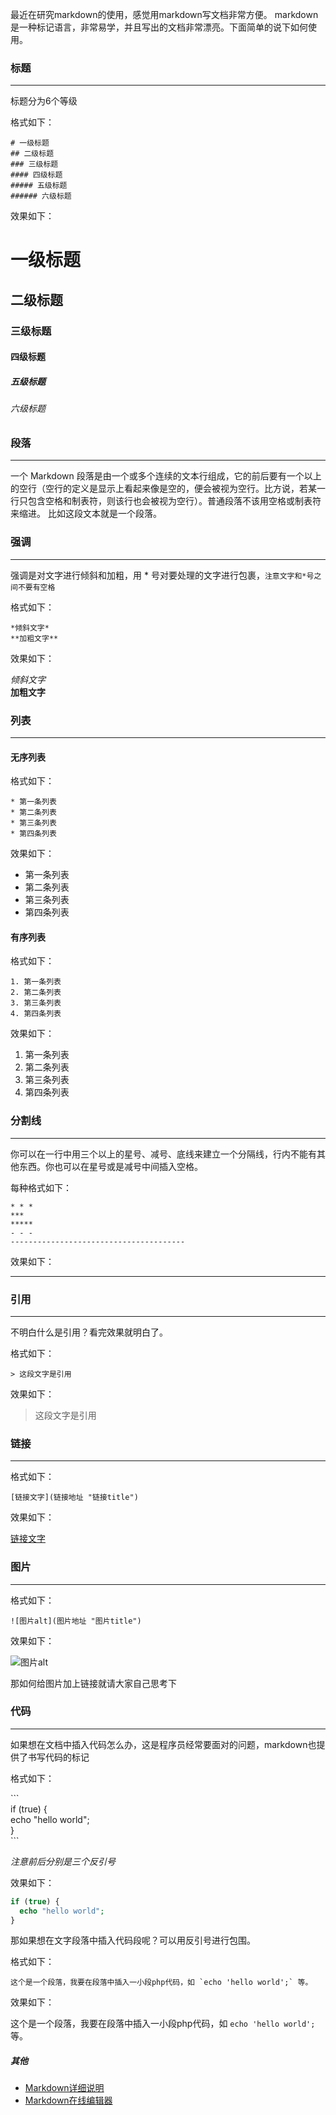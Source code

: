 最近在研究markdown的使用，感觉用markdown写文档非常方便。
markdown是一种标记语言，非常易学，并且写出的文档非常漂亮。下面简单的说下如何使用。

### 标题
-----
标题分为6个等级

格式如下：

```
# 一级标题
## 二级标题
### 三级标题
#### 四级标题
##### 五级标题
###### 六级标题
```

效果如下：
# 一级标题
## 二级标题
### 三级标题
#### 四级标题
##### 五级标题
###### 六级标题

### 段落
------------
一个 Markdown 段落是由一个或多个连续的文本行组成，它的前后要有一个以上的空行（空行的定义是显示上看起来像是空的，便会被视为空行。比方说，若某一行只包含空格和制表符，则该行也会被视为空行）。普通段落不该用空格或制表符来缩进。
比如这段文本就是一个段落。

### 强调
------------------
强调是对文字进行倾斜和加粗，用 \* 号对要处理的文字进行包裹，`注意文字和*号之间不要有空格`

格式如下：
```
*倾斜文字*
**加粗文字**
```

效果如下：

*倾斜文字*<br/>
**加粗文字**

### 列表
-----------------
#### 无序列表

格式如下：

```
* 第一条列表
* 第二条列表
* 第三条列表
* 第四条列表
```

效果如下：

* 第一条列表
* 第二条列表
* 第三条列表
* 第四条列表

#### 有序列表

格式如下：
```
1. 第一条列表
2. 第二条列表
3. 第三条列表
4. 第四条列表
```

效果如下：

1. 第一条列表
2. 第二条列表
3. 第三条列表
4. 第四条列表


### 分割线
--------------
你可以在一行中用三个以上的星号、减号、底线来建立一个分隔线，行内不能有其他东西。你也可以在星号或是减号中间插入空格。

每种格式如下：

```
* * *
***
*****
- - -
---------------------------------------
```

效果如下：

---------

### 引用 
--------------
不明白什么是引用？看完效果就明白了。

格式如下：

```
> 这段文字是引用
```

效果如下：

> 这段文字是引用

### 链接
-----------------
格式如下：
```
[链接文字](链接地址 "链接title")
```

效果如下：

[链接文字](链接地址 "链接title")

### 图片
-------------------
格式如下：
```
![图片alt](图片地址 "图片title")
```

效果如下：

![图片alt](https://www.google.com.hk/images/branding/googlelogo/2x/googlelogo_color_272x92dp.png "图片title")

那如何给图片加上链接就请大家自己思考下

### 代码
-------------
如果想在文档中插入代码怎么办，这是程序员经常要面对的问题，markdown也提供了书写代码的标记

格式如下：

\`\`\`<br/>
if (true) {<br/>
  echo "hello world";<br/>
}<br/>
\`\`\`

*注意前后分别是三个反引号*

效果如下：
```php
if (true) {
  echo "hello world";
}
```

那如果想在文字段落中插入代码段呢？可以用反引号进行包围。

格式如下：
```
这个是一个段落，我要在段落中插入一小段php代码，如 `echo 'hello world';` 等。
```

效果如下：

这个是一个段落，我要在段落中插入一小段php代码，如 `echo 'hello world';` 等。

##### 其他
* [Markdown详细说明](http://wowubuntu.com/markdown)
* [Markdown在线编辑器](http://www.maxiang.info/)
